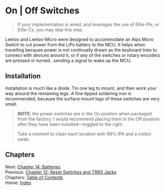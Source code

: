 # On | Off Switches
> If your implementation is wired, and leverages the use of Elite-Pis, or Elite-Cs, you may skip this step.

Leeloo and Leeloo-Micro were designed to accommodate an Alps Micro Switch to cut power from the LiPo battery to the MCU.  It helps when travelling because power is not continually drawn as the keyboard tries to connect with devices around it, or if any of the switches or rotary encoders are pressed or turned…sending a signal to wake up the MCU.

## Installation
Installation is much like a diode.  Tin one leg to mount, and then work your way around the remaining legs.  A fine tipped soldering iron is recommended, because the surface mount legs of these switches are very small.

> ***NOTE***: the power switches are in the On position when packaged from the factory.  I would recommend placing them in the Off position after they have been installed—toggled to the right.

> Take a moment to clean each location with 99% IPA and a cotton swab.

## Chapters
Next: [Chapter 14: Batteries](14-Batteries.md) \
Previous: [Chapter 12: Reset Switches and TRRS Jacks](12-Reset-TRRS.md) \
Chapters: [Table of Contents](README.md) \
Home: [Index](/README.md)
